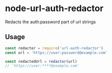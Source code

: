 # node-url-auth-redactor
Redacts the auth:password part of url strings


## Usage

```js
const redactor = require('url-auth-redactor')
const url = 'https://user:password@example.com'

const redactedUrl = redactor(url)
// 'https://user:****@example.com'